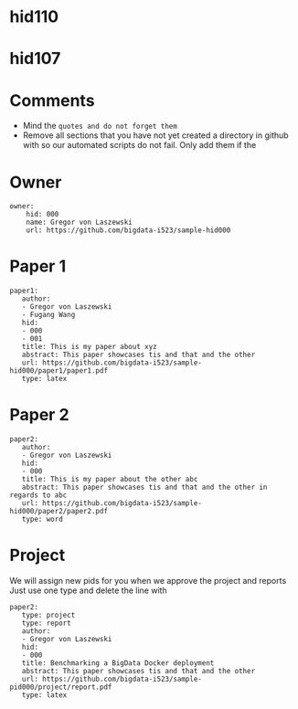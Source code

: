 # hid110
# hid107
# Comments

* Mind the ```quotes and do not forget them```
* Remove all sections that you have not yet created a directory in github with so our automated scripts do not fail. Only add them if the 

# Owner

```
owner:
    hid: 000
    name: Gregor von Laszewski
    url: https://github.com/bigdata-i523/sample-hid000
```

# Paper 1

```
paper1:
   author: 
   - Gregor von Laszewski
   - Fugang Wang
   hid:
   - 000
   - 001
   title: This is my paper about xyz
   abstract: This paper showcases tis and that and the other
   url: https://github.com/bigdata-i523/sample-hid000/paper1/paper1.pdf
   type: latex
```
   
# Paper 2

```
paper2:
   author: 
   - Gregor von Laszewski
   hid:
   - 000
   title: This is my paper about the other abc
   abstract: This paper showcases tis and that and the other in regards to abc
   url: https://github.com/bigdata-i523/sample-hid000/paper2/paper2.pdf  
   type: word
```

# Project 

We will assign new pids for you when we approve the project and reports   
Just use one type and delete the line with 

```
paper2:
   type: project
   type: report
   author: 
   - Gregor von Laszewski
   hid:
   - 000
   title: Benchmarking a BigData Docker deployment
   abstract: This paper showcases tis and that and the other 
   url: https://github.com/bigdata-i523/sample-pid000/project/report.pdf
   type: latex
```
   

